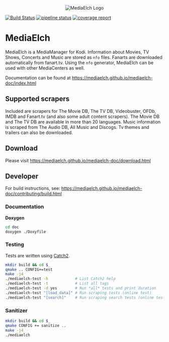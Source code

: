 <div align="center">
	<img alt="MediaElch Logo" src="data/img/MediaElch.png" />
</div>

[![Build Status](https://travis-ci.org/bugwelle/MediaElch.svg?branch=master)](https://travis-ci.org/bugwelle/MediaElch)
[![pipeline status](https://gitlab.com/bugwelle/MediaElch/badges/travis-archer96/pipeline.svg)](https://gitlab.com/bugwelle/MediaElch/commits/travis-archer96)
[![coverage report](https://gitlab.com/bugwelle/MediaElch/badges/travis-archer96/coverage.svg)](https://gitlab.com/bugwelle/MediaElch/commits/travis-archer96)

# MediaElch

MediaElch is a MediaManager for Kodi. Information about Movies, TV Shows, Concerts and Music are stored as `nfo` files.
Fanarts are downloaded automatically from fanart.tv.
Using the `nfo` generator, MediaElch can be used with other MediaCenters as well.

Documentation can be found at https://mediaelch.github.io/mediaelch-doc/index.html


## Supported scrapers

Included are scrapers for The Movie DB, The TV DB, Videobuster, OFDb, IMDB and Fanart.tv (and also some adult content scrapers).
The Movie DB and The TV DB are available in more than 20 languages.
Music information is scraped from The Audio DB, All Music and Discogs.
Tv themes and trailers can also be downloaded.


## Download

Please visit https://mediaelch.github.io/mediaelch-doc/download.html


## Developer
For build instructions, see: https://mediaelch.github.io/mediaelch-doc/contributing/build.html

### Documentation

**Doxygen**

```sh
cd doc
doxygen ./Doxyfile
```

### Testing

Tests are written using [Catch2](https://github.com/catchorg/Catch2).

```sh
mkdir build && cd $_
qmake .. CONFIG+=test
make -j4
./mediaelch-test -h            # List Catch2 help
./mediaelch-test -t            # List all tags
./mediaelch-test -d yes        # Run *all* tests and print duration
./mediaelch-test "[load_data]" # Run scraping tests (online test)
./mediaelch-test "[search]"    # Run scraping search tests (online test)
```

### Sanitizer

```sh
mkdir build && cd $_
qmake CONFIG += sanitize ..
make -j4
./mediaelch
```

